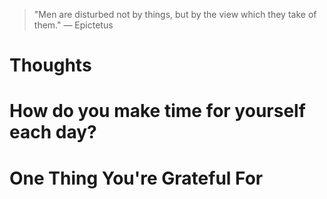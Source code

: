 
> \"Men are disturbed not by things, but by the view which they take of them.\" — Epictetus

# Thoughts

# How do you make time for yourself each day?

# One Thing You're Grateful For

